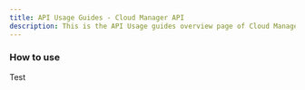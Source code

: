 ```yaml
---
title: API Usage Guides - Cloud Manager API
description: This is the API Usage guides overview page of Cloud Manager API
---
```


<DiscoverBlock slots="heading, link, text"/>

### How to use

Test
